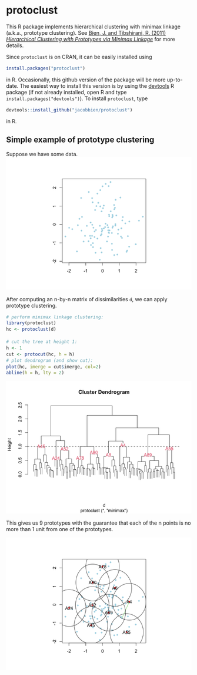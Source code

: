 
<!-- README.md is generated from README.Rmd. Please edit that file -->

# protoclust

This R package implements hierarchical clustering with minimax linkage
(a.k.a., prototype clustering). See [Bien, J. and Tibshirani, R. (2011)
*Hierarchical Clustering with Prototypes via Minimax
Linkage*](http://faculty.marshall.usc.edu/Jacob-Bien/papers/jasa2011minimax.pdf)
for more details.

Since `protoclust` is on CRAN, it can be easily installed using

``` r
install.packages("protoclust")
```

in R. Occasionally, this github version of the package will be more
up-to-date. The easiest way to install this version is by using the
[devtools](https://CRAN.R-project.org/package=devtools) R package (if
not already installed, open R and type `install.packages("devtools")`).
To install `protoclust`, type

``` r
devtools::install_github("jacobbien/protoclust")
```

in R.

## Simple example of prototype clustering

Suppose we have some data. ![](README_figs/data-1.png)<!-- -->

After computing an n-by-n matrix of dissimilarities `d`, we can apply
prototype clustering.

``` r
# perform minimax linkage clustering:
library(protoclust)
hc <- protoclust(d)

# cut the tree at height 1:
h <- 1
cut <- protocut(hc, h = h)
# plot dendrogram (and show cut):
plot(hc, imerge = cut$imerge, col=2)
abline(h = h, lty = 2)
```

![](README_figs/dendrogram-1.png)<!-- -->

This gives us 9 prototypes with the guarantee that each of the n points
is no more than 1 unit from one of the prototypes.

![](README_figs/dataclusters-1.png)<!-- -->
